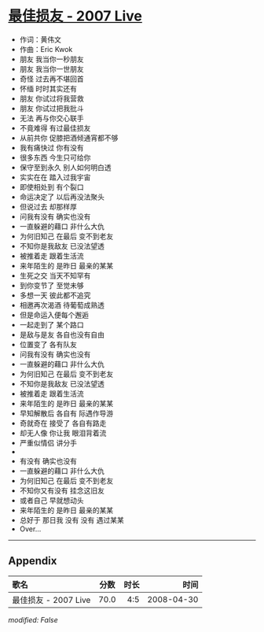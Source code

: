# [最佳损友 - 2007 Live](https://music.163.com/song?id=65189)

* 作词：黄伟文
* 作曲：Eric Kwok
* 朋友 我当你一秒朋友
* 朋友 我当你一世朋友
* 奇怪 过去再不堪回首
* 怀缅 时时其实还有
* 朋友 你试过将我营救
* 朋友 你试过把我批斗
* 无法 再与你交心联手
* 不竟难得 有过最佳损友
* 从前共你 促膝把酒倾通宵都不够
* 我有痛快过 你有没有
* 很多东西 今生只可给你
* 保守至到永久 别人如何明白透
* 实实在在 踏入过我宇宙
* 即使相处到 有个裂口
* 命运决定了 以后再没法聚头
* 但说过去 却那样厚
* 问我有没有 确实也没有
* 一直躲避的藉口 非什么大仇
* 为何旧知己 在最后 变不到老友
* 不知你是我敌友 已没法望透
* 被推着走 跟着生活流
* 来年陌生的 是昨日 最亲的某某
* 生死之交 当天不知罕有
* 到你变节了 至觉未够
* 多想一天 彼此都不追究
* 相邀再次渴酒 待葡萄成熟透
* 但是命运入便每个邂逅
* 一起走到了 某个路口
* 是敌与是友 各自也没有自由
* 位置变了 各有队友
* 问我有没有 确实也没有
* 一直躲避的藉口 非什么大仇
* 为何旧知己 在最后 变不到老友
* 不知你是我敌友 已没法望透
* 被推着走 跟着生活流
* 来年陌生的 是昨日 最亲的某某
* 早知解散后 各自有 际遇作导游
* 奇就奇在 接受了 各自有路走
* 却无人像 你让我 眼泪背着流
* 严重似情侣 讲分手
* 
* 有没有 确实也没有
* 一直躲避的藉口 非什么大仇
* 为何旧知己 在最后 变不到老友
* 不知你又有没有 挂念这旧友
* 或者自己 早就想动头
* 来年陌生的 是昨日 最亲的某某
* 总好于 那日我 没有 没有 遇过某某
* Over...


---

## Appendix

|歌名|分数|时长|时间|
|:---|:---:|---:|---:|
|最佳损友 - 2007 Live|70.0|4:5|2008-04-30

*modified: False*